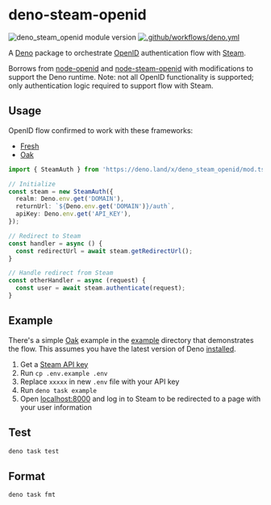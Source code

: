 # deno-steam-openid

![deno_steam_openid module version](https://shield.deno.dev/x/deno_steam_openid)
[![.github/workflows/deno.yml](https://github.com/brycedorn/deno-steam-openid/actions/workflows/deno.yml/badge.svg)](https://github.com/brycedorn/deno-steam-openid/actions/workflows/deno.yml)

A [Deno](https://deno.land) package to orchestrate
[OpenID](https://openid.net/what-is-openid/) authentication flow with
[Steam](https://store.steampowered.com/).

Borrows from [node-openid](https://github.com/havard/node-openid) and
[node-steam-openid](https://www.npmjs.com/package/node-steam-openid) with
modifications to support the Deno runtime. Note: not all OpenID functionality is
supported; only authentication logic required to support flow with Steam.

## Usage

OpenID flow confirmed to work with these frameworks:

- [Fresh](https://fresh.deno.dev/)
- [Oak](https://oakserver.github.io/oak/)

```typescript
import { SteamAuth } from 'https://deno.land/x/deno_steam_openid/mod.ts';

// Initialize
const steam = new SteamAuth({
  realm: Deno.env.get('DOMAIN'),
  returnUrl: `${Deno.env.get('DOMAIN')}/auth`,
  apiKey: Deno.env.get('API_KEY'),
});

// Redirect to Steam
const handler = async () {
  const redirectUrl = await steam.getRedirectUrl();
}

// Handle redirect from Steam
const otherHandler = async (request) {
  const user = await steam.authenticate(request);
}
```

## Example

There's a simple [Oak](https://deno.land/x/oak@v10.6.0) example in the
[example](https://github.com/brycedorn/deno-steam-openid/tree/main/example)
directory that demonstrates the flow. This assumes you have the latest version
of Deno [installed](https://deno.land/manual/getting_started/installation).

1. Get a [Steam API key](https://steamcommunity.com/dev/apikey)
1. Run `cp .env.example .env`
1. Replace `xxxxx` in new `.env` file with your API key
1. Run `deno task example`
1. Open [localhost:8000](http://localhost:8000) and log in to Steam to be
   redirected to a page with your user information

## Test

```bash
deno task test
```

## Format

```bash
deno task fmt
```
